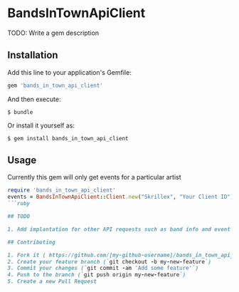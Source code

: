 # BandsInTownApiClient

TODO: Write a gem description

## Installation

Add this line to your application's Gemfile:

```ruby
gem 'bands_in_town_api_client'
```

And then execute:

    $ bundle

Or install it yourself as:

    $ gem install bands_in_town_api_client

## Usage

Currently this gem will only get events for a particular artist

```ruby
require 'bands_in_town_api_client'
events = BandsInTownApiClient::Client.new("Skrillex", "Your Client ID").events
```ruby

## TODO

1. Add implantation for other API requests such as band info and event search

## Contributing

1. Fork it ( https://github.com/[my-github-username]/bands_in_town_api_client/fork )
2. Create your feature branch (`git checkout -b my-new-feature`)
3. Commit your changes (`git commit -am 'Add some feature'`)
4. Push to the branch (`git push origin my-new-feature`)
5. Create a new Pull Request
